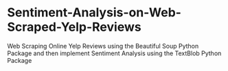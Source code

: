 # Sentiment-Analysis-on-Web-Scraped-Yelp-Reviews
Web Scraping Online Yelp Reviews using the Beautiful Soup Python Package and then implement Sentiment Analysis using the TextBlob Python Package
